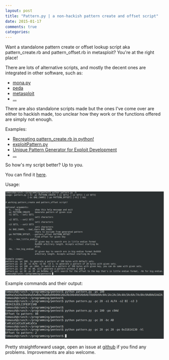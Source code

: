 ```yaml
---
layout: post
title: "Pattern.py | a non-hackish pattern create and offset script"
date: 2015-01-17
comments: true
categories:
---
```

Want a standalone pattern create or offset lookup script aka pattern\_create.rb and pattern\_offset.rb in metasploit?
You're at the right place!

There are lots of alternative scripts, and mostly the decent ones are integrated in other software, such as:

*	[mona.py](https://www.corelan.be/index.php/2011/07/14/mona-py-the-manual/)
*	[peda](https://github.com/zachriggle/peda)
*	[metasploit](http://www.metasploit.com/)
*	[...](http://www.google.se/)

There are also standalone scripts made but the ones I've come over are either to hackish made, too unclear how they work or the functions offered are simply not enough.

Examples:

*	[Recreating pattern_create.rb in python!](https://www.phillips321.co.uk/2013/04/02/recreating-pattern_create-rb-in-python/)
*	[exploitPattern.py](https://github.com/eugeneching/exploit-pattern/blob/master/exploitPattern.py)
*	[Unique Pattern Generator for Exploit Development](https://securitythoughts.wordpress.com/2010/03/18/tool-unique-pattern-generator-for-exploit-development/)
*	[...](http://www.google.se/)


So how's my script better? Up to you.

You can find it [here](https://github.com/Tomasuh/various/blob/master/pattern.py).

Usage:


![fisk](/images/patternhelp.png)

Example commands and their output:


![fisk](/images/pattern1.py.png)

Pretty straightforward usage, open an issue at [github](https://github.com/Tomasuh/various) if you find any problems.
Improvements are also welcome.